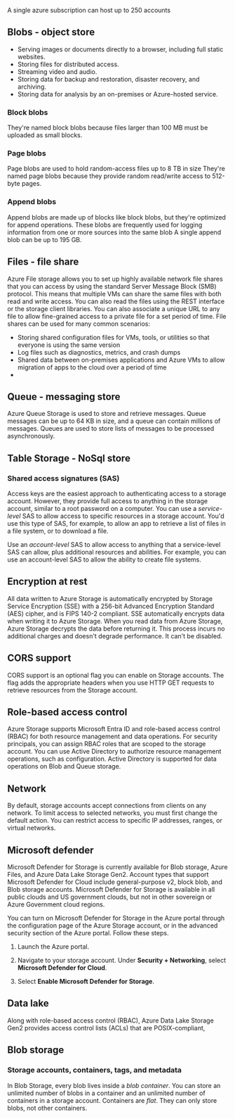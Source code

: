 A single azure subscription can host up to 250 accounts

## Blobs - object store
- Serving images or documents directly to a browser, including full static websites.
- Storing files for distributed access.
- Streaming video and audio.
- Storing data for backup and restoration, disaster recovery, and archiving.
- Storing data for analysis by an on-premises or Azure-hosted service.

### Block blobs
They're named block blobs because files larger than 100 MB must be uploaded as small blocks.
### Page blobs
Page blobs are used to hold random-access files up to 8 TB in size
They're named page blobs because they provide random read/write access to 512-byte pages.
### Append blobs
Append blobs are made up of blocks like block blobs, but they're optimized for append operations. These blobs are frequently used for logging information from one or more sources into the same blob
A single append blob can be up to 195 GB.

## Files - file share
Azure File storage allows you to set up highly available network file shares that you can access by using the standard Server Message Block (SMB) protocol. This means that multiple VMs can share the same files with both read and write access. You can also read the files using the REST interface or the storage client libraries. You can also associate a unique URL to any file to allow fine-grained access to a private file for a set period of time. File shares can be used for many common scenarios:

- Storing shared configuration files for VMs, tools, or utilities so that everyone is using the same version
- Log files such as diagnostics, metrics, and crash dumps
- Shared data between on-premises applications and Azure VMs to allow migration of apps to the cloud over a period of time
- 
## Queue - messaging store
Azure Queue Storage is used to store and retrieve messages. Queue messages can be up to 64 KB in size, and a queue can contain millions of messages. Queues are used to store lists of messages to be processed asynchronously.
## Table Storage - NoSql store


### Shared access signatures (SAS)

Access keys are the easiest approach to authenticating access to a storage account. However, they provide full access to anything in the storage account, similar to a root password on a computer.
You can use a _service-level_ SAS to allow access to specific resources in a storage account. You'd use this type of SAS, for example, to allow an app to retrieve a list of files in a file system, or to download a file.

Use an _account-level_ SAS to allow access to anything that a service-level SAS can allow, plus additional resources and abilities. For example, you can use an account-level SAS to allow the ability to create file systems.

## Encryption at rest

All data written to Azure Storage is automatically encrypted by Storage Service Encryption (SSE) with a 256-bit Advanced Encryption Standard (AES) cipher, and is FIPS 140-2 compliant. SSE automatically encrypts data when writing it to Azure Storage. When you read data from Azure Storage, Azure Storage decrypts the data before returning it. This process incurs no additional charges and doesn't degrade performance. It can't be disabled.

## CORS support
CORS support is an optional flag you can enable on Storage accounts. The flag adds the appropriate headers when you use HTTP GET requests to retrieve resources from the Storage account.

## Role-based access control
Azure Storage supports Microsoft Entra ID and role-based access control (RBAC) for both resource management and data operations. For security principals, you can assign RBAC roles that are scoped to the storage account. You can use Active Directory to authorize resource management operations, such as configuration. Active Directory is supported for data operations on Blob and Queue storage.

## Network
By default, storage accounts accept connections from clients on any network. To limit access to selected networks, you must first change the default action. You can restrict access to specific IP addresses, ranges, or virtual networks.

## Microsoft defender
Microsoft Defender for Storage is currently available for Blob storage, Azure Files, and Azure Data Lake Storage Gen2. Account types that support Microsoft Defender for Cloud include general-purpose v2, block blob, and Blob storage accounts. Microsoft Defender for Storage is available in all public clouds and US government clouds, but not in other sovereign or Azure Government cloud regions.

You can turn on Microsoft Defender for Storage in the Azure portal through the configuration page of the Azure Storage account, or in the advanced security section of the Azure portal. Follow these steps.

1. Launch the Azure portal.
    
2. Navigate to your storage account. Under **Security + Networking**, select **Microsoft Defender for Cloud**.
    
3. Select **Enable Microsoft Defender for Storage**.

## Data lake
Along with role-based access control (RBAC), Azure Data Lake Storage Gen2 provides access control lists (ACLs) that are POSIX-compliant,

## Blob storage
### Storage accounts, containers, tags, and metadata

In Blob Storage, every blob lives inside a _blob container_. You can store an unlimited number of blobs in a container and an unlimited number of containers in a storage account. Containers are _flat_. They can only store blobs, not other containers.